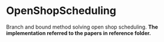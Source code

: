 # OpenShopScheduling
Branch and bound method solving open shop scheduling.
**The implementation referred to the papers in reference folder.**
